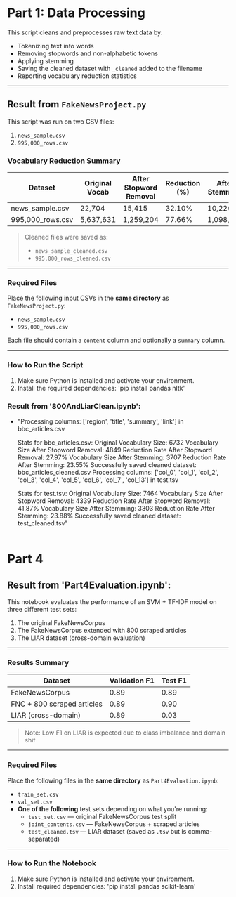 # Part 1: Data Processing 

This script cleans and preprocesses raw text data by:
- Tokenizing text into words
- Removing stopwords and non-alphabetic tokens
- Applying stemming
- Saving the cleaned dataset with `_cleaned` added to the filename
- Reporting vocabulary reduction statistics

---

## Result from `FakeNewsProject.py`

This script was run on two CSV files:  
1. `news_sample.csv`  
2. `995,000_rows.csv`  

### Vocabulary Reduction Summary

| Dataset              | Original Vocab | After Stopword Removal | Reduction (%) | After Stemming | Reduction (%) |
|----------------------|----------------|-------------------------|----------------|----------------|----------------|
| news_sample.csv      | 22,704         | 15,415                  | 32.10%         | 10,226         | 33.66%         |
| 995,000_rows.csv     | 5,637,631      | 1,259,204               | 77.66%         | 1,098,642      | 12.75%         |

> Cleaned files were saved as:
> - `news_sample_cleaned.csv`  
> - `995,000_rows_cleaned.csv`

---

### Required Files

Place the following input CSVs in the **same directory** as `FakeNewsProject.py`:

- `news_sample.csv`  
- `995,000_rows.csv`  

Each file should contain a `content` column and optionally a `summary` column.

---

### How to Run the Script

1. Make sure Python is installed and activate your environment.
2. Install the required dependencies:
'pip install pandas nltk'




### Result from '800AndLiarClean.ipynb':
- "Processing columns: ['region', 'title', 'summary', 'link'] in bbc_articles.csv <br>

   Stats for bbc_articles.csv:
   Original Vocabulary Size: 6732
   Vocabulary Size After Stopword Removal: 4849
   Reduction Rate After Stopword Removal: 27.97%
   Vocabulary Size After Stemming: 3707
   Reduction Rate After Stemming: 23.55%
   Successfully saved cleaned dataset: bbc_articles_cleaned.csv
   Processing columns: ['col_0', 'col_1', 'col_2', 'col_3', 'col_4', 'col_5', 'col_6', 'col_7', 'col_13'] in test.tsv <br>
   
   Stats for test.tsv:
   Original Vocabulary Size: 7464
   Vocabulary Size After Stopword Removal: 4339
   Reduction Rate After Stopword Removal: 41.87%
   Vocabulary Size After Stemming: 3303
   Reduction Rate After Stemming: 23.88%
   Successfully saved cleaned dataset: test_cleaned.tsv" <br><br>





# Part 4

## Result from 'Part4Evaluation.ipynb':
This notebook evaluates the performance of an SVM + TF-IDF model on three different test sets:  
1. The original FakeNewsCorpus  
2. The FakeNewsCorpus extended with 800 scraped articles  
3. The LIAR dataset (cross-domain evaluation)
   
---

### Results Summary

| Dataset                     | Validation F1 | Test F1 |
|----------------------------|---------------|---------|
| FakeNewsCorpus             | 0.89          | 0.89    |
| FNC + 800 scraped articles | 0.89          | 0.90    |
| LIAR (cross-domain)        | 0.89          | 0.03    |

> Note: Low F1 on LIAR is expected due to class imbalance and domain shif

---

### Required Files

Place the following files in the **same directory** as `Part4Evaluation.ipynb`:

- `train_set.csv`  
- `val_set.csv`  
- **One of the following** test sets depending on what you're running:
  - `test_set.csv` — original FakeNewsCorpus test split
  - `joint_contents.csv` — FakeNewsCorpus + scraped articles
  - `test_cleaned.tsv` — LIAR dataset (saved as `.tsv` but is comma-separated)

---

### How to Run the Notebook

1. Make sure Python is installed and activate your environment.
2. Install required dependencies:
'pip install pandas scikit-learn'
